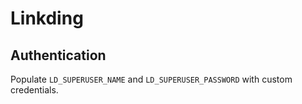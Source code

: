 # Linkding

## Authentication
Populate `LD_SUPERUSER_NAME` and `LD_SUPERUSER_PASSWORD` with custom
credentials.
